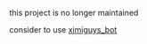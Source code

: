 this project is no longer maintained

consider to use [ximiguys_bot](https://codeberg.org/ping/ximiguys_bot)
